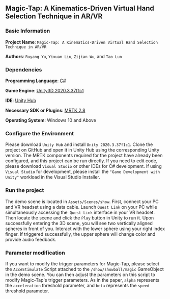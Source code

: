 ## **Magic-Tap: A Kinematics-Driven Virtual Hand Selection Technique in AR/VR**

### Basic Information

**Project Name**: `Magic-Tap: A Kinematics-Driven Virtual Hand Selection Technique in AR/VR`

**Authors**: `Ruyang Yu`, `Yixuan Liu`, `Zijian Wu`, and `Tao Luo`

### Dependencies

**Programming Language**: [C#](https://learn.microsoft.com/zh-cn/dotnet/csharp/)

**Game Engine**: [Unity3D 2020.3.37f1c1](https://unity.cn/releases/lts/2020)

**IDE**: [Unity Hub](https://unity.cn/releases)

**Necessary SDK or Plugins**: [MRTK 2.8](https://github.com/microsoft/MixedRealityToolkit-Unity)

**Operating System**: Windows 10 and Above

### Configure the Environment

Please download `Unity Hub` and install `Unity 2020.3.37f1c1`. Clone the project on GitHub and open it in Unity Hub using the corresponding Unity version. The MRTK components required for the project have already been configured, and this project can be run directly. If you need to edit code, please download `Visual Studio` or other IDEs for C# development. If using `Visual Studio` for development, please install the `"Game Development with Unity"` workload in the Visual Studio Installer.

### Run the project

The demo scene is located in `Assets/Scenes/show`. First, connect your PC and VR headset using a data cable. Launch `Quest Link` on your PC while simultaneously accessing the` Quest Link` interface in your VR headset. Then locate the scene and click the `Play` button in Unity to run it. Upon successfully entering the 3D scene, you will see two vertically aligned spheres in front of you. Interact with the lower sphere using your right index finger. If triggered successfully, the upper sphere will change color and provide audio feedback.

### Parameter modification

If you want to modify the trigger parameters for Magic-Tap, please select the `AcceStimulate` Script attached to the `/show/showball/magic` GameObject in the demo scene. You can then adjust the parameters on this script to modify Magic-Tap's trigger parameters. As in the paper, `alpha` represents the `acceleration` threshold parameter, and `beta` represents the `speed` threshold parameter.